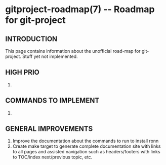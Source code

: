 gitproject-roadmap(7) -- Roadmap for git-project
================================================

## INTRODUCTION

This page contains information about the unofficial road-map for git-project.
Stuff yet not implemented.

## HIGH PRIO

  1.

## COMMANDS TO IMPLEMENT

  1.

## GENERAL IMPROVEMENTS

  1. Improve the documentation about the commands to run to install ronn
  1. Create make target to generate complete documentation site with links to all pages
     and assisted navigation such as headers/footers with links to TOC/index
     next/previous topic, etc.
